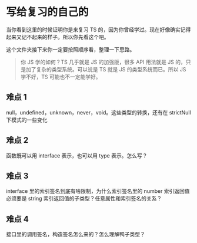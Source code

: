 # 写给复习的自己的

当你看到这里的时候证明你是来复习 TS 的，因为你曾经学过。现在好像确实记得起来又记不起来的样子。所以你先看这个吧。

这个文件夹接下来你一定要按照顺序看，整理一下思路。

> 你 JS 学的如何？TS 几乎就是 JS 的加强版，很多 API 用法就是 JS 的，只是加了复杂的类型系统。可以说是 TS 就是 JS 的类型系统而已。所以 JS 学不好，TS 可能也不一定能学好。

## 难点 1

null，undefined，unknown，never，void。这些类型的转换，还有在 strictNull 下模式的一些变化

## 难点 2

函数既可以用 interface 表示，也可以用 type 表示。怎么写？

## 难点 3

interface 里的索引签名到底有啥限制，为什么索引签名里的 number 索引返回值必须要是 string 索引返回值的子类型？任意属性和索引签名的关系？

## 难点 4

接口里的调用签名，构造签名怎么来的？怎么理解鸭子类型？
